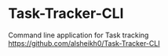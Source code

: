 # Task-Tracker-CLI
Command line application for Task tracking
https://github.com/alsheikh0/Task-Tracker-CLI
